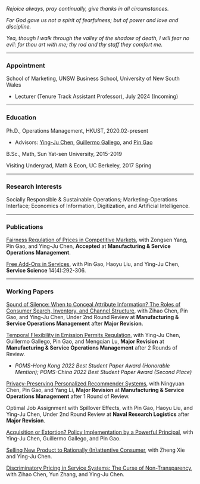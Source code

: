 _Rejoice always, pray continually, give thanks in all circumstances._

_For God gave us not a spirit of fearfulness; but of power and love and discipline._

_Yea, though I walk through the valley of the shadow of death, I will fear no evil: for thou art with me; thy rod and thy staff they comfort me._

* * *
### Appointment
School of Marketing, UNSW Business School, University of New South Wales
- Lecturer (Tenure Track Assistant Professor), July 2024 (Incoming)

* * *
### Education
Ph.D., Operations Management, HKUST, 2020.02-present
- Advisors: [Ying-Ju Chen](https://imchen.people.ust.hk/), [Guillermo Gallego](https://ieda.ust.hk/dfaculty/ggallego/), and [Pin Gao](https://sites.google.com/view/pin-gao)

B.Sc., Math, Sun Yat-sen University, 2015-2019

Visiting Undergrad, Math & Econ, UC Berkeley, 2017 Spring

* * *
### Research Interests
Socially Responsible & Sustainable Operations; Marketing-Operations Interface; Economics of Information, Digitization, and Artificial Intelligence.

* * *
### Publications
[Fairness Regulation of Prices in Competitive Markets](https://papers.ssrn.com/sol3/papers.cfm?abstract_id=4050815), with Zongsen Yang, Pin Gao, and Ying-Ju Chen, **Accepted** at **Manufacturing & Service Operations Management**.

[Free Add-Ons in Services](https://pubsonline.informs.org/doi/abs/10.1287/serv.2022.0307), with Pin Gao, Haoyu Liu, and Ying-Ju Chen, **Service Science** 14(4):292-306.

* * *
### Working Papers
[Sound of Silence: When to Conceal Attribute Information? The Roles of Consumer Search, Inventory, and Channel Structure](https://papers.ssrn.com/sol3/papers.cfm?abstract_id=4633817), with Zihao Chen, Pin Gao, and Ying-Ju Chen, Under 2nd Round Review at **Manufacturing & Service Operations Management** after **Major Revision**.


[Temporal Flexibility in Emission Permits Regulation](https://papers.ssrn.com/sol3/papers.cfm?abstract_id=3900094), with Ying-Ju Chen, Guillermo Gallego, Pin Gao, and Mengqian Lu, **Major Revision** at **Manufacturing & Service Operations Management** after 2 Rounds of Review.
- _POMS-Hong Kong 2022 Best Student Paper Award (Honorable Mention); POMS-China 2022 Best Student Paper Award (Second Place)_


[Privacy-Preserving Personalized Recommender Systems](https://papers.ssrn.com/sol3/papers.cfm?abstract_id=4202576), with Ningyuan Chen, Pin Gao, and Yang Li, **Major Revision** at **Manufacturing & Service Operations Management** after 1 Round of Review.


Optimal Job Assignment with Spillover Effects, with Pin Gao, Haoyu Liu, and Ying-Ju Chen, Under 2nd Round Review at **Naval Research Logistics** after **Major Revision**.


[Acquisition or Extortion? Policy Implementation by a Powerful Principal](https://papers.ssrn.com/sol3/papers.cfm?abstract_id=3831733), with Ying-Ju Chen, Guillermo Gallego, and Pin Gao.


[Selling New Product to Rationally (In)attentive Consumer](https://papers.ssrn.com/sol3/papers.cfm?abstract_id=4353325), with Zheng Xie and Ying-Ju Chen.


[Discriminatory Pricing in Service Systems: The Curse of Non-Transparency](https://www.researchgate.net/publication/375800188_Discriminatory_Pricing_in_Queuing_Systems_The_Curse_of_Non-Transparency), with Zihao Chen, Yun Zhang, and Ying-Ju Chen.
